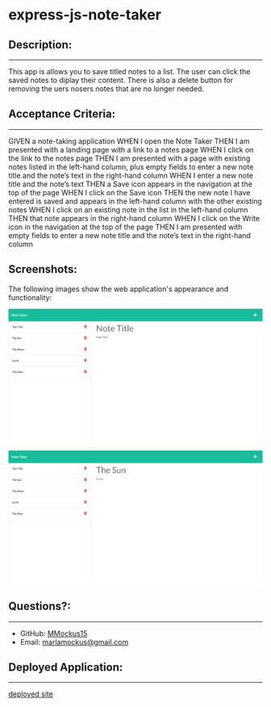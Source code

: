 # express-js-note-taker

## Description:

---

This app is allows you to save titled notes to a list. The user can click the saved notes to diplay their content. There is also a delete button for removing the uers nosers notes that are no longer needed.

## Acceptance Criteria:

---

GIVEN a note-taking application
WHEN I open the Note Taker
THEN I am presented with a landing page with a link to a notes page
WHEN I click on the link to the notes page
THEN I am presented with a page with existing notes listed in the left-hand column, plus empty fields to enter a new note title and the note’s text in the right-hand column
WHEN I enter a new note title and the note’s text
THEN a Save icon appears in the navigation at the top of the page
WHEN I click on the Save icon
THEN the new note I have entered is saved and appears in the left-hand column with the other existing notes
WHEN I click on an existing note in the list in the left-hand column
THEN that note appears in the right-hand column
WHEN I click on the Write icon in the navigation at the top of the page
THEN I am presented with empty fields to enter a new note title and the note’s text in the right-hand column

## Screenshots:
The following images show the web application's appearance and functionality:

![Existing notes are listed in the left-hand column with empty fields on the right-hand side for the new note’s title and text.](./readme-images/note-taker-blank.png)

![Note titled “The Sun” reads, “Is Hot!,” with other notes listed on the left.](./readme-images/note-taker-note.png)


## Questions?:

---

- GitHub: [MMockus15](https://github.com/MMockus15)
- Email: [marlamockus@gmail.com](marlamockus@gmail.com)

## Deployed Application:

---

[deployed site](https://mmockus15.github.io/express-js-note-taker/)
